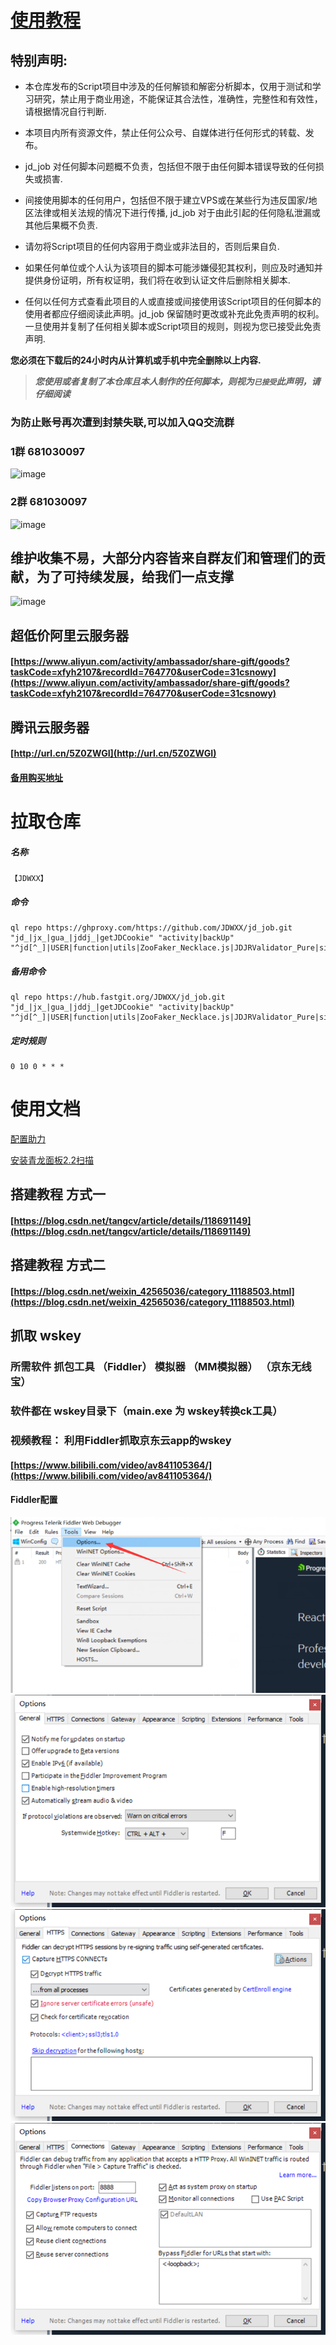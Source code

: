 
# [使用教程](https://jdwxx.github.io/JD/)


## 特别声明:

* 本仓库发布的Script项目中涉及的任何解锁和解密分析脚本，仅用于测试和学习研究，禁止用于商业用途，不能保证其合法性，准确性，完整性和有效性，请根据情况自行判断.

* 本项目内所有资源文件，禁止任何公众号、自媒体进行任何形式的转载、发布。

* jd_job 对任何脚本问题概不负责，包括但不限于由任何脚本错误导致的任何损失或损害.

* 间接使用脚本的任何用户，包括但不限于建立VPS或在某些行为违反国家/地区法律或相关法规的情况下进行传播, jd_job 对于由此引起的任何隐私泄漏或其他后果概不负责.

* 请勿将Script项目的任何内容用于商业或非法目的，否则后果自负.

* 如果任何单位或个人认为该项目的脚本可能涉嫌侵犯其权利，则应及时通知并提供身份证明，所有权证明，我们将在收到认证文件后删除相关脚本.

* 任何以任何方式查看此项目的人或直接或间接使用该Script项目的任何脚本的使用者都应仔细阅读此声明。jd_job 保留随时更改或补充此免责声明的权利。一旦使用并复制了任何相关脚本或Script项目的规则，则视为您已接受此免责声明.

**您必须在下载后的24小时内从计算机或手机中完全删除以上内容.**  </br>
> ***您使用或者复制了本仓库且本人制作的任何脚本，则视为`已接受`此声明，请仔细阅读***


### 为防止账号再次遭到封禁失联,可以加入QQ交流群
### 1群 681030097
![image](https://vkceyugu.cdn.bspapp.com/VKCEYUGU-4a406456-63ac-413b-b1f6-27a6eed5945e/baf96b0a-3764-4d81-b47f-bdcc3c553c96.png)
### 2群 681030097
![image](https://vkceyugu.cdn.bspapp.com/VKCEYUGU-4a406456-63ac-413b-b1f6-27a6eed5945e/98838c66-1a67-4c86-b52b-702742d7412a.png)

## 维护收集不易，大部分内容皆来自群友们和管理们的贡献，为了可持续发展，给我们一点支撑

![image](https://vkceyugu.cdn.bspapp.com/VKCEYUGU-4a406456-63ac-413b-b1f6-27a6eed5945e/470b3993-dd1c-4050-a9bf-8b311264780a.png)


## 超低价阿里云服务器
#### [https://www.aliyun.com/activity/ambassador/share-gift/goods?taskCode=xfyh2107&recordId=764770&userCode=31csnowy](https://www.aliyun.com/activity/ambassador/share-gift/goods?taskCode=xfyh2107&recordId=764770&userCode=31csnowy)

## 腾讯云服务器
#### [http://url.cn/5Z0ZWGI](http://url.cn/5Z0ZWGI)
#### [备用购买地址](https://cloud.tencent.com/act/pro/starlake?fromSource=gwzcw.3788702.3788702.3788702&utm_medium=cpc&utm_id=gwzcw.3788702.3788702.3788702&cps_key=13c854d3ec192824956cc079f600753f)

# 拉取仓库
##### 名称

```
【JDWXX】
```
##### 命令
```
ql repo https://ghproxy.com/https://github.com/JDWXX/jd_job.git "jd_|jx_|gua_|jddj_|getJDCookie" "activity|backUp" "^jd[^_]|USER|function|utils|ZooFaker_Necklace.js|JDJRValidator_Pure|sign_graphics_validate|ql"

```
##### 备用命令
```
ql repo https://hub.fastgit.org/JDWXX/jd_job.git "jd_|jx_|gua_|jddj_|getJDCookie" "activity|backUp" "^jd[^_]|USER|function|utils|ZooFaker_Necklace.js|JDJRValidator_Pure|sign_graphics_validate|ql"

```
##### 定时规则

```
0 10 0 * * *
```


# 使用文档

[配置助力](https://jdwxx.github.io/JD/ZLPZ)

[安装青龙面板2.2扫描](https://jdwxx.github.io/JD/JD2.2)


## 搭建教程 方式一
#### [https://blog.csdn.net/tangcv/article/details/118691149](https://blog.csdn.net/tangcv/article/details/118691149)

## 搭建教程 方式二
#### [https://blog.csdn.net/weixin_42565036/category_11188503.html](https://blog.csdn.net/weixin_42565036/category_11188503.html)

## 抓取 wskey
### 所需软件 抓包工具 （Fiddler） 模拟器 （MM模拟器） （京东无线宝） 
### 软件都在 wskey目录下（main.exe 为 wskey转换ck工具）

### 视频教程： 利用Fiddler抓取京东云app的wskey
#### [https://www.bilibili.com/video/av841105364/](https://www.bilibili.com/video/av841105364/)

#### Fiddler配置
![img_2.png](docs/assets/img/img_2.png)
![img_3.png](docs/assets/img/img_3.png)
![img_4.png](docs/assets/img/img_4.png)
![img_5.png](docs/assets/img/img_5.png)